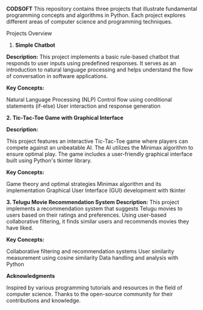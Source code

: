 
**CODSOFT**
This repository contains three projects that illustrate fundamental programming concepts and algorithms in Python. Each project explores different areas of computer science and programming techniques.

Projects Overview
1. **Simple Chatbot**

**Description:**
 This project implements a basic rule-based chatbot that responds to user inputs using predefined responses. It serves as an introduction to natural language processing and helps understand the flow of conversation in software applications.

**Key Concepts:**

Natural Language Processing (NLP)
Control flow using conditional statements (if-else)
User interaction and response generation


**2. Tic-Tac-Toe Game with Graphical Interface**

**Description:**

This project features an interactive Tic-Tac-Toe game where players can compete against an unbeatable AI. The AI utilizes the Minimax algorithm to ensure optimal play. The game includes a user-friendly graphical interface built using Python's tkinter library.

**Key Concepts:**

Game theory and optimal strategies
Minimax algorithm and its implementation
Graphical User Interface (GUI) development with tkinter


**3. Telugu Movie Recommendation System**
**Description:** 
This project implements a recommendation system that suggests Telugu movies to users based on their ratings and preferences. Using user-based collaborative filtering, it finds similar users and recommends movies they have liked.

**Key Concepts:**

Collaborative filtering and recommendation systems
User similarity measurement using cosine similarity
Data handling and analysis with Python


**Acknowledgments**

Inspired by various programming tutorials and resources in the field of computer science.
Thanks to the open-source community for their contributions and knowledge.
